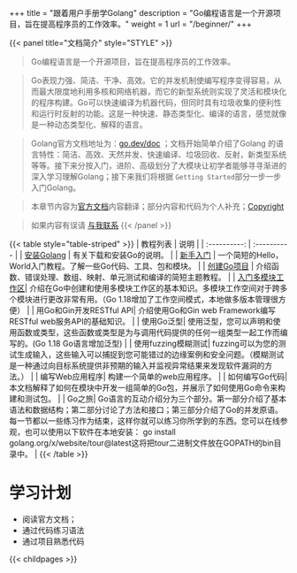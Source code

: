 +++
title = "跟着用户手册学Golang"
description = "Go编程语言是一个开源项目，旨在提高程序员的工作效率。"
weight = 1
url = "/beginner/"
+++

{{< panel title="文档简介" style="STYLE" >}}
> Go编程语言是一个开源项目，旨在提高程序员的工作效率。

> Go表现力强、简洁、干净、高效。它的并发机制使编写程序变得容易，从而最大限度地利用多核和网络机器，而它的新型系统则实现了灵活和模块化的程序构建。Go可以快速编译为机器代码，但同时具有垃圾收集的便利性和运行时反射的功能。这是一种快速、静态类型化、编译的语言，感觉就像是一种动态类型化、解释的语言。

> Golang官方文档地址为：[go.dev/doc](https://go.dev/doc/) ；文档开始简单介绍了Golang 的语言特性：简洁、高效、天然并发、快速编译、垃圾回收、反射，新类型系统等等。接下来分按入门，进阶、高级划分了大模块让初学者能够寻寻渐进的深入学习理解Golang；接下来我们将根据 `Getting Started`部分一步一步入门Golang。

>本章节内容为[官方文档](https://go.dev/doc/)内容翻译；部分内容和代码为个人补充；[Copyright](https://go.dev/copyright)

> 如果内容有误请 [<i class='far fa-hand-point-right'></i>与我联系](/contact.html) 
{{< /panel >}}

{{< table style="table-striped" >}}
|  教程列表              | 说明 |
| :----------: | :---------- |
| [安装Golang](/beginner/01.html) | 有关下载和安装Go的说明。 |
| [新手入门](/beginner/02.html) | 一个简短的Hello，World入门教程。了解一些Go代码、工具、包和模块。 |
| [创建Go项目](/beginner/03.html) | 介绍函数、错误处理、数组、映射、单元测试和编译的简短主题教程。 |
| [入门多模块工作区](/beginner/04.html)| 介绍在Go中创建和使用多模块工作区的基本知识。多模块工作空间对于跨多个模块进行更改非常有用。（Go 1.18增加了工作空间模式，本地做多版本管理很方便） |
| 用Go和Gin开发RESTful API| 介绍使用Go和Gin web Framework编写RESTful web服务API的基础知识。 |
| 使用Go泛型| 使用泛型，您可以声明和使用函数或类型，这些函数或类型是为与调用代码提供的任何一组类型一起工作而编写的。(Go 1.18 Go语言增加泛型) |
| 使用fuzzing模糊测试| fuzzing可以为您的测试生成输入，这些输入可以捕捉到您可能错过的边缘案例和安全问题。（模糊测试是一种通过向目标系统提供非预期的输入并监视异常结果来发现软件漏洞的方法。） |
| 编写Web应用程序| 构建一个简单的web应用程序。 |
| 如何编写Go代码| 本文档解释了如何在模块中开发一组简单的Go包，并展示了如何使用Go命令来构建和测试包。 |
| Go之旅| Go语言的互动介绍分为三个部分。第一部分介绍了基本语法和数据结构；第二部分讨论了方法和接口；第三部分介绍了Go的并发原语。每一节都以一些练习作为结束，这样你就可以练习你所学到的东西。您可以在线参观，也可以使用以下软件在本地安装： go install golang.org/x/website/tour@latest这将把tour二进制文件放在GOPATH的bin目录中。 |
{{< /table >}}
# 学习计划
 - 阅读官方文档；
 - 通过代码练习语法
 - 通过项目熟悉代码


{{< childpages >}}
